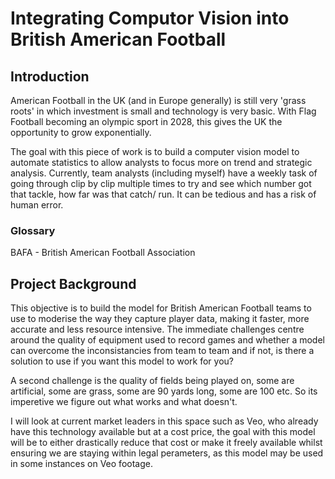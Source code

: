 # Integrating Computor Vision into British American Football

## Introduction
American Football in the UK (and in Europe generally) is still very 'grass roots' in which investment is small and technology is very basic. With Flag Football becoming an olympic sport in 2028, this gives the UK the opportunity to grow exponentially.

The goal with this piece of work is to build a computer vision model to automate statistics to allow analysts to focus more on trend and strategic analysis. Currently, team analysts (including myself) have a weekly task of going through clip by clip multiple times to try and see which number got that tackle, how far was that catch/ run. It can be tedious and has a risk of human error.

### Glossary

BAFA - British American Football Association

## Project Background 

This objective is to build the model for British American Football teams to use to moderise the way they capture player data, making it faster, more accurate and less resource intensive. The immediate challenges centre around the quality of equipment used to record games and whether a model can overcome the inconsistancies from team to team and if not, is there a solution to use if you want this model to work for you?

A second challenge is the quality of fields being played on, some are artificial, some are grass, some are 90 yards long, some are 100 etc. So its imperetive we figure out what works and what doesn't. 

I will look at current market leaders in this space such as Veo, who already have this technology available but at a cost price, the goal with this model will be to either drastically reduce that cost or make it freely available whilst ensuring we are staying within legal perameters, as this model may be used in some instances on Veo footage.

